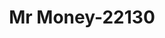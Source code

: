 ---
f_zip-code: 84404
f_state-code: UT
title: Mr Money-22130
f_phone: 801-622-7279
f_city-only: Ogden
f_address: 1167 W 12th Street Ogden
f_location-unique-id: '22130'
slug: mr-money-22130
updated-on: '2024-05-30T13:46:58.046Z'
created-on: '2024-05-30T13:36:59.803Z'
published-on: '2024-05-30T13:54:32.469Z'
f_city-state: cms/city/ogden-ut.md
f_company: cms/company/mr-money.md
f_state: cms/state/utah.md
layout: '[payday-loan].html'
tags: payday-loan
---